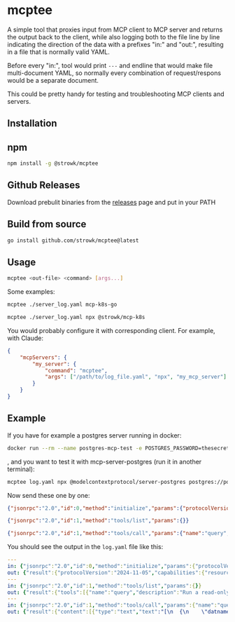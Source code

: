 # mcptee

A simple tool that proxies input from MCP client to MCP server and returns the output back to the client, while also logging both to the file line by line indicating the direction of the data with a prefixes "in:" and "out:", resulting in a file that is normally valid YAML.

Before every "in:", tool would print `---` and endline that would make file multi-document YAML, so normally every combination of request/respons would be a separate document.

This could be pretty handy for testing and troubleshooting MCP clients and servers.

## Installation

## npm

```bash
npm install -g @strowk/mcptee
```

## Github Releases

Download prebulit binaries from the [releases](https://github.com/strowk/mcptee/releases) page and put in your PATH

## Build from source

```bash
go install github.com/strowk/mcptee@latest
```

## Usage

```bash
mcptee <out-file> <command> [args...]
```

Some examples:
```bash
mcptee ./server_log.yaml mcp-k8s-go

mcptee ./server_log.yaml npx @strowk/mcp-k8s
```

You would probably configure it with corresponding client. For example, with Claude:

```json
{
    "mcpServers": {
        "my_server": {
            "command": "mcptee",
            "args": ["/path/to/log_file.yaml", "npx", "my_mcp_server"]
        }
    }
}
```

## Example

If you have for example a postgres server running in docker:

```bash
docker run --rm --name postgres-mcp-test -e POSTGRES_PASSWORD=thesecret -p 7777:5432 postgres:latest
```

, and you want to test it with mcp-server-postgres (run it in another terminal):

```bash
mcptee log.yaml npx @modelcontextprotocol/server-postgres postgres://postgres:thesecret@localhost:7777
```

Now send these one by one:

```json
{"jsonrpc":"2.0","id":0,"method":"initialize","params":{"protocolVersion":"2024-11-05","capabilities":{},"clientInfo":{"name":"testing","version":"0.0.1"}}}

{"jsonrpc":"2.0","id":1,"method":"tools/list","params":{}}

{"jsonrpc":"2.0","id":1,"method":"tools/call","params":{"name":"query", "arguments": {"sql": "SELECT datname FROM pg_database"} }}
```

You should see the output in the `log.yaml` file like this:

```yaml
---
in: {"jsonrpc":"2.0","id":0,"method":"initialize","params":{"protocolVersion":"2024-11-05","capabilities":{},"clientInfo":{"name":"testing","version":"0.0.1"}}}
out: {"result":{"protocolVersion":"2024-11-05","capabilities":{"resources":{},"tools":{}},"serverInfo":{"name":"example-servers/postgres","version":"0.1.0"}},"jsonrpc":"2.0","id":0}
---
in: {"jsonrpc":"2.0","id":1,"method":"tools/list","params":{}}
out: {"result":{"tools":[{"name":"query","description":"Run a read-only SQL query","inputSchema":{"type":"object","properties":{"sql":{"type":"string"}}}}]},"jsonrpc":"2.0","id":1}
---
in: {"jsonrpc":"2.0","id":1,"method":"tools/call","params":{"name":"query", "arguments": {"sql": "SELECT datname FROM pg_database"} }}
out: {"result":{"content":[{"type":"text","text":"[\n  {\n    \"datname\": \"postgres\"\n  },\n  {\n    \"datname\": \"template1\"\n  },\n  {\n    \"datname\": \"template0\"\n  }\n]"}],"isError":false},"jsonrpc":"2.0","id":1}
```

